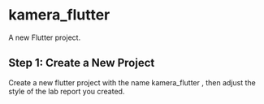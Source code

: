 # kamera_flutter

A new Flutter project.

## Step 1: Create a New Project
Create a new flutter project with the name kamera_flutter , then adjust the style of the lab report you created.
